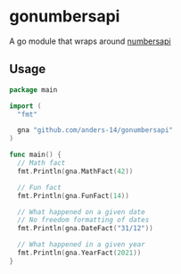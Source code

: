 # gonumbersapi

A go module that wraps around [numbersapi](http://numbersapi.com)

## Usage

```go
package main

import (
  "fmt"

  gna "github.com/anders-14/gonumbersapi"
)

func main() {
  // Math fact
  fmt.Println(gna.MathFact(42))

  // Fun fact
  fmt.Println(gna.FunFact(14))

  // What happened on a given date
  // No freedom formatting of dates
  fmt.Println(gna.DateFact("31/12"))

  // What happened in a given year
  fmt.Println(gna.YearFact(2021))
}
```


